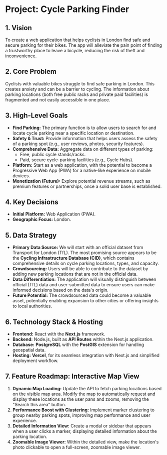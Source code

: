 # Project: Cycle Parking Finder

## 1. Vision

To create a web application that helps cyclists in London find safe and secure parking for their bikes. The app will alleviate the pain point of finding a trustworthy place to leave a bicycle, reducing the risk of theft and inconvenience.

## 2. Core Problem

Cyclists with valuable bikes struggle to find safe parking in London. This creates anxiety and can be a barrier to cycling. The information about parking locations (both free public racks and private paid facilities) is fragmented and not easily accessible in one place.

## 3. High-Level Goals

*   **Find Parking:** The primary function is to allow users to search for and locate cycle parking near a specific location or destination.
*   **Safety & Trust:** Provide information that helps users assess the safety of a parking spot (e.g., user reviews, photos, security features).
*   **Comprehensive Data:** Aggregate data on different types of parking:
    *   Free, public cycle stands/racks.
    *   Paid, secure cycle-parking facilities (e.g., Cycle Hubs).
*   **Platform:** Start as a web application, with the potential to become a Progressive Web App (PWA) for a native-like experience on mobile devices.
*   **Monetization (Future):** Explore potential revenue streams, such as premium features or partnerships, once a solid user base is established.

## 4. Key Decisions

*   **Initial Platform:** Web Application (PWA).
*   **Geographic Focus:** London.

## 5. Data Strategy

*   **Primary Data Source:** We will start with an official dataset from Transport for London (TfL). The most promising source appears to be the **Cycling Infrastructure Database (CID)**, which contains comprehensive details on cycle parking locations, types, and capacity.
*   **Crowdsourcing:** Users will be able to contribute to the dataset by adding new parking locations that are not in the official data.
*   **Data Differentiation:** The application will visually distinguish between official (TfL) data and user-submitted data to ensure users can make informed decisions based on the data's origin.
*   **Future Potential:** The crowdsourced data could become a valuable asset, potentially enabling expansion to other cities or offering insights to local authorities.

## 6. Technology Stack & Hosting

*   **Frontend:** React with the **Next.js** framework.
*   **Backend:** Node.js, built as **API Routes** within the Next.js application.
*   **Database:** **PostgreSQL** with the **PostGIS** extension for handling geospatial data.
*   **Hosting:** **Vercel**, for its seamless integration with Next.js and simplified deployment workflow.

## 7. Feature Roadmap: Interactive Map View

1.  **Dynamic Map Loading:** Update the API to fetch parking locations based on the visible map area. Modify the map to automatically request and display these locations as the user pans and zooms, removing the "Search this area" button.
2.  **Performance Boost with Clustering:** Implement marker clustering to group nearby parking spots, improving map performance and user experience.
3.  **Detailed Information View:** Create a modal or sidebar that appears when a user clicks a marker, displaying detailed information about the parking location.
4.  **Zoomable Image Viewer:** Within the detailed view, make the location's photo clickable to open a full-screen, zoomable image viewer.